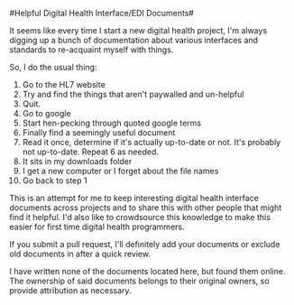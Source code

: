 #Helpful Digital Health Interface/EDI Documents#

It seems like every time I start a new digital health project, I'm always digging up a bunch of documentation about various interfaces and standards to re-acquaint myself with things.

So, I do the usual thing:

1. Go to the HL7 website
2. Try and find the things that aren't paywalled and un-helpful
3. Quit.
4. Go to google
5. Start hen-pecking through quoted google terms
6. Finally find a seemingly useful document
7. Read it once, determine if it's actually up-to-date or not. It's probably not up-to-date. Repeat 6 as needed.
8. It sits in my downloads folder
9. I get a new computer or I forget about the file names
10. Go back to step 1

This is an attempt for me to keep interesting digital health interface documents across projects and to share this with other people that might find it helpful. I'd also like to crowdsource this knowledge to make this easier for first time digital health programmers.

If you submit a pull request, I'll definitely add your documents or exclude old documents in after a quick review.

I have written none of the documents located here, but found them online. The ownership of said documents belongs to their original owners, so provide attribution as necessary.
